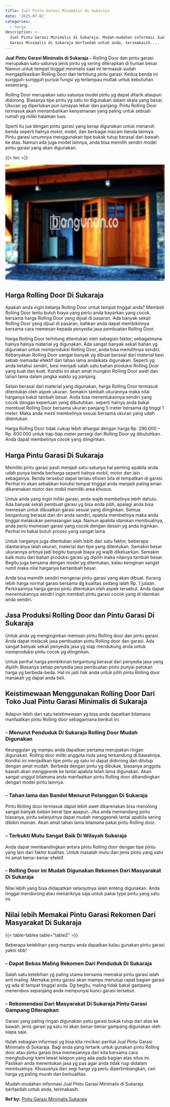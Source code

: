 ```yaml
---
title: Jual Pintu Garasi Minimalis di Sukaraja
date: '2025-07-01'
categories:
  - harga
description: >-
  Jual Pintu Garasi Minimalis di Sukaraja. Mudah-mudahan informasi Jual Pintu
  Garasi Minimalis di Sukaraja berfaedah untuk anda, terimakasih....
---
```


**Jual Pintu Garasi Minimalis di Sukaraja** – Rolling Door dan pintu garasi merupakan satu-satunya jenis pintu yg sering diterapkan di hunian besar. Namun untuk tempat tinggal minimalis saat ini termasuk sudah mengaplikasikan Rolling Door dan terhitung pintu garasi. Kedua benda ini sungguh-sungguh punyai fungsi yg terlampau mutlak untuk kebutuhan seseorang.

Rolling Door merupakan satu-satunya model pintu yg dapat ditarik ataupun didorong. Biasanya tipe pintu yg satu ini digunakan dalam skala yang besar. Ukuran yg diperlukan pun lumayan lebar dan panjang. Pintu Rolling Door termasuk akan menambahkan kenyamanan yang paling untuk sebuah rumah yg miliki halaman luas.

Sperti itu jua dengan pintu garasi yang kerap digunakan untuk menaruh benda seperti halnya motor, mobil, dan berbagai macam benda lainnya. Pintu garasi umumnya menggunakan tipe bukak tutup berasal dari bawah ke atas. Namun ada juga model lainnya, anda bisa memilih sendiri model pintu garasi yang akan digunakan.

{{< toc >}}

![Jual Pintu Garasi Minimalis di Sukaraja](/images/pintu-garasi-62.png)

## Harga Rolling Door Di Sukaraja

Apakah anda ingin belanja Rolling Door untuk tempat tinggal anda? Membeli Rolling Door tentu butuh biaya yang perlu anda bayarkan yang cocok bersama harga Rolling Door yang dijual di pasaran. Ada banyak sekali Rolling Door yang dijual di pasaran, bahkan anda dapat membikinnya bersama cara memesan kepada penyedia jasa pembuatan Rolling Door.

Harga Rolling Door terhitung ditentukan oleh sebagian faktor, sebagaimana halnya halnya material yg digunakan. Ada sangat banyak sekali bahan yg digunakan untuk memproduksi Rolling Door, anda bisa memilihnya sendiri. Kebanyakan Rolling Door sangat banyak yg dibuat berasal dari material besi sebab memadai efektif dan tahan lama andaikata digunakan. Seperti yg anda ketahui sendiri, besi menjadi salah satu bahan produksi Rolling Door yang kuat dan kuat. Kondisi ini akan amat mungkin Rolling Door awet dan tahan lama dalam jangka waktu yg panjang.

Selain berasal dari material yang digunakan, harga Rolling Door termasuk ditentukan oleh aspek ukuran. Semakin tambah ukurannya maka nilai harganya bakal tambah besar. Anda bisa menentukannya sendiri yang cocok dengan keperluan yang dibutuhkan. seperti halnya anda bakal membuat Rolling Door bersama ukuran panjang 5 meter bersama dg tinggi 1 meter. Maka anda mesti membelinya sesuai bersama ukuran yang udah ditentukan.

Harga Rolling Door tidak cukup lebih dihargai dengan harga Rp. 290.000 – Rp. 600.000 untuk tiap-tiap meter persegi dari Rolling Door yg dibutuhkan. Anda dapat membelinya cocok yang diinginkan.

## Harga Pintu Garasi Di Sukaraja

Memiliki pintu garasi pasti menjadi satu-satunya hal penting apabila anda udah punya benda berharga seperti halnya mobil, motor dan lain sebagainya. Benda tersebut dapat terlalu efisien bila di tempatkan di garasi. Perihal ini akan sebabkan kondisi tempat tinggal anda menjadi paling aman dikarenakan motor dan mobil memiliki area khusus.

Untuk anda yang ingin miliki garasi, anda wajib membelinya lebih dahulu. Ada banyak sekali pembuat garasi yg bisa anda pilih, apalagi anda bisa memesan untuk dibuatkan garasi sesuai yang diinginkan. Semua bergantung berasal dari diri anda sendiri, apabila membelinya maka anda tinggal melakukan pemasangan saja. Namun apabila idamkan membuatnya, anda perlu memesan garasi yang cocok dengan desain yg anda inginkan. Perihal ini bakal butuh proses yang sangat lama.

Untuk harganya juga ditentukan oleh lebih dari satu faktor, beberapa diantaranya ialah ukuran, material dan tipe yang ditentukan. Semakin besar ukurannya artinya jadi begitu banyak biaya yg wajib dikeluarkan. Semakin baik mutu dari bahan produksi garasi yg dipilih maka nilainya tambah besar. Begitu juga bersama dengan model yg ditentukan, kalau keinginan sangat rumit maka nilai harganya bertambah besar.

Anda bisa memilih sendiri mengenai pintu garasi yang akan dibuat. Kurang lebih harga normal garasi bersama dg kualitas sedang ialah Rp. 1 jutaan. Perkiraannya harga garasi pintu ditentukan oleh aspek tersebut. Anda dapat menentukannya sendiri ingin membeli pintu garasi cocok yang di idamkan anda sendiri.

## Jasa Produksi Rolling Door dan Pintu Garasi Di Sukaraja

Untuk anda yg menginginkan memsan pintu Rolling door dan pintu garasi. Anda dapat melacak jasa pembuatan pintu Rolling door dan garasi. Ada sangat banyak sekali penyedia jasa yg siap mendukung anda untuk memproduksi pintu cocok yg diinginkan.

Untuk perihal harga pembikinan tergantung berasal dari penyedia jasa yang dipilih. Biasanya setiap penyedia jasa pembuatan pintu punyai patokan harga yg berbeda-beda. Hal ini jadi hak anda untuk pilih pintu Rolling door manakah yg dapat anda beli.

## Keistimewaan Menggunakan Rolling Door Dari Toko Jual Pintu Garasi Minimalis di Sukaraja

Adapun lebih dari satu keistimewaan yg bisa anda dapatkan bilamana manfaatkan pintu Rolling door sebagaimana berikut ini.

### \- Menurut Penduduk Di Sukaraja Rolling Door Mudah Digunakan

Keunggulan yg mampu anda dapatkan pertama merupakan ringan digunakan. Rolling door miliki anggota roda yang terkandung di bawahnya. Kondisi ini menjadikan tipe pintu yg satu ini dapat didorong dan ditutup dengan amat mudah. Berbeda dengan pintu yg dibukak, biasanya anggota bawah akan menggesrek ke lantai apabila telah lama digunakan. Akan sangat unggul bilamana anda manfaatkan pintu Rolling door dibandingkan dengan model pintu lainnya.

### \- Tahan lama dan Bandel Menurut Pelanggan Di Sukaraja

Pintu Rolling door termasuk dapat lebih awet dikarenakan bisa menolong sangat banyak beban berat tipe apapun. Jika anda memandang pintu biasanya, pintu selanjutnya dapat mudah menggesrek lantai apabila sering dibikin mainan. Akan amat tahan lama bilamana pakai pintu Rolling door.

### \- Terbukti Mutu Sangat Baik Di Wilayah Sukaraja

Anda dapat membandingkan antara pintu Rolling door dengan tipe pintu yang lain dari faktor kualitas. Untuk masalah mutu dari jenis pintu yang satu ini amat benar-benar efektif.

### \- Rolling Door ini Mudah Digunakan Rekomen Dari Masyarakat Di Sukaraja

Nilai lebih yang bisa didapatkan selanjutnya ialah enteng digunakan. Anda tinggal mendorong atau menariknya saja untuk pakai type pintu yang satu ini.

## Nilai lebih Memakai Pintu Garasi Rekomen Dari Masyarakat Di Sukaraja

{{< table-tables table="table2" >}}

Beberapa kelebihan yang mampu anda dapatkan kalau gunakan pintu garasi yakni sbb!

### \- Dapat Bebas Maling Rekomen Dari Penduduk Di Sukaraja

Salah satu kelebihan yg paling utama bersama memakai pintu garasi ialah anti maling. Memakai pintu garasi akan mampu menutup rapat bagian garasi yg ada di tempat tinggal anda. Dg begitu, maling tidak bakal gampang menerobos sepanjang anda mempunyai kunci garasi tersebut.

### \- Rekomendasi Dari Masyarakat Di Sukaraja Pintu Garasi Gampang Diterapkan

Garasi yang paling ringan digunakan yaitu garasi bukak tutup dari atas ke bawah. jenis garasi yg satu ini akan benar-benar gampang digunakan oleh siapa saja.

Itulah sebagian informasi yg bisa kita rincikan perihal Jual Pintu Garasi Minimalis di Sukaraja. Bagi anda yang tertarik untuk gunakan pintu Rolling door atau pintu garasi bisa memesannya dari kita bersama cara menghubungi kami lewat telepon yang ada pada bagian atas situs ini. Pastikan anda menentukan jasa yg pas agar anda tidak rugi didalam membuatnya. Khususnya dari segi harga yg perlu dipertimbangkan, cari harga yg paling murah dan berkualitas.

Mudah-mudahan informasi Jual Pintu Garasi Minimalis di Sukaraja berfaedah untuk anda, terimakasih.

**Ref by:** [Pintu Garasi Minimalis Sukaraja](https://id.wikipedia.org/wiki/Pintu)
